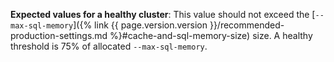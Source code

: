 **Expected values for a healthy cluster**: This value should not exceed the [`--max-sql-memory`]({% link {{ page.version.version }}/recommended-production-settings.md %}#cache-and-sql-memory-size) size. A healthy threshold is 75% of allocated `--max-sql-memory`.
